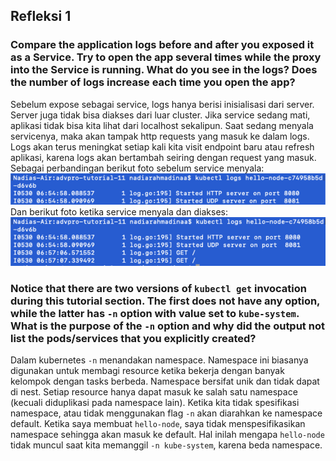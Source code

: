 ## Refleksi 1
### Compare the application logs before and after you exposed it as a Service. Try to open the app several times while the proxy into the Service is running. What do you see in the logs? Does the number of logs increase each time you open the app?

Sebelum expose sebagai service, logs hanya berisi inisialisasi dari server. Server juga tidak bisa diakses dari luar cluster. Jika service sedang mati, aplikasi tidak bisa kita lihat dari localhost sekalipun. Saat sedang menyala servicenya, maka akan tampak http requests yang masuk ke dalam logs. Logs akan terus meningkat setiap kali kita visit endpoint baru atau refresh aplikasi, karena logs akan bertambah seiring dengan request yang masuk.
Sebagai perbandingan berikut foto sebelum service menyala:
![before](images/before.png)
Dan berikut foto ketika service menyala dan diakses:
![after](images/after.png)


### Notice that there are two versions of `kubectl get` invocation during this tutorial section. The first does not have any option, while the latter has `-n` option with value set to `kube-system`. What is the purpose of the `-n` option and why did the output not list the pods/services that you explicitly created?

Dalam kubernetes `-n` menandakan namespace. Namespace ini biasanya digunakan untuk membagi resource ketika bekerja dengan banyak kelompok dengan tasks berbeda. Namespace bersifat unik dan tidak dapat di nest. Setiap resource hanya dapat masuk ke salah satu namespace (kecuali diduplikasi pada namespace lain). Ketika kita tidak spesifikasi namespace, atau tidak menggunakan flag `-n` akan diarahkan ke namespace default. Ketika saya membuat `hello-node`, saya tidak menspesifikasikan namespace sehingga akan masuk ke default. Hal inilah mengapa `hello-node` tidak muncul saat kita memanggil `-n kube-system`, karena beda namespace.